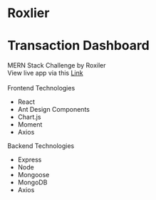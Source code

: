 # Roxlier
# Transaction Dashboard
MERN Stack Challenge by Roxiler
<br/>
View live app via this [Link](https://roxiler-transactions-dashboard.onrender.com/)
<br/>
<br/>
Frontend Technologies
- React
- Ant Design Components
- Chart.js
- Moment
- Axios

Backend Technologies
- Express
- Node
- Mongoose
- MongoDB
- Axios
